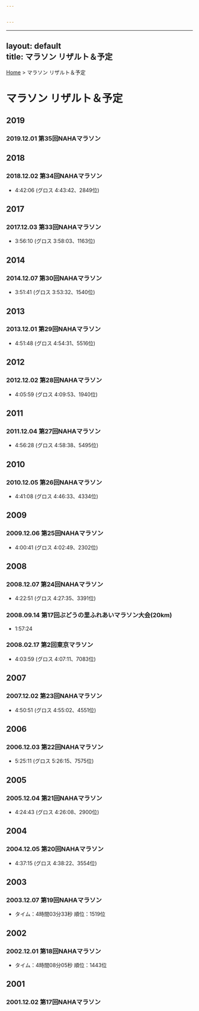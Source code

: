 ```yaml
---


---
```


<hr>
<h2 id="layout-defaulttitle-マラソン-リザルト＆予定">layout: default<br>
title: マラソン リザルト＆予定</h2>
<p><a href="/">Home</a> &gt; マラソン リザルト＆予定</p>
<h1 id="マラソン-リザルト＆予定">マラソン リザルト＆予定</h1>
<h2 id="section">2019</h2>
<h3 id="第35回nahaマラソン">2019.12.01 第35回NAHAマラソン</h3>
<h2 id="section-1">2018</h2>
<h3 id="第34回nahaマラソン">2018.12.02 第34回NAHAマラソン</h3>
<ul>
<li>4:42:06 (グロス 4:43:42、2849位)</li>
</ul>
<h2 id="section-2">2017</h2>
<h3 id="第33回nahaマラソン">2017.12.03 第33回NAHAマラソン</h3>
<ul>
<li>3:56:10 (グロス 3:58:03、1163位)</li>
</ul>
<h2 id="section-3">2014</h2>
<h3 id="第30回nahaマラソン">2014.12.07 第30回NAHAマラソン</h3>
<ul>
<li>3:51:41 (グロス 3:53:32、1540位)</li>
</ul>
<h2 id="section-4">2013</h2>
<h3 id="第29回nahaマラソン">2013.12.01 第29回NAHAマラソン</h3>
<ul>
<li>4:51:48 (グロス 4:54:31、5516位)</li>
</ul>
<h2 id="section-5">2012</h2>
<h3 id="第28回nahaマラソン">2012.12.02 第28回NAHAマラソン</h3>
<ul>
<li>4:05:59 (グロス 4:09:53、1940位)</li>
</ul>
<h2 id="section-6">2011</h2>
<h3 id="第27回nahaマラソン">2011.12.04 第27回NAHAマラソン</h3>
<ul>
<li>4:56:28 (グロス 4:58:38、5495位)</li>
</ul>
<h2 id="section-7">2010</h2>
<h3 id="第26回nahaマラソン">2010.12.05 第26回NAHAマラソン</h3>
<ul>
<li>4:41:08 (グロス 4:46:33、4334位)</li>
</ul>
<h2 id="section-8">2009</h2>
<h3 id="第25回nahaマラソン">2009.12.06 第25回NAHAマラソン</h3>
<ul>
<li>4:00:41 (グロス 4:02:49、2302位)</li>
</ul>
<h2 id="section-9">2008</h2>
<h3 id="第24回nahaマラソン">2008.12.07 第24回NAHAマラソン</h3>
<ul>
<li>4:22:51 (グロス 4:27:35、3391位)</li>
</ul>
<h3 id="第17回ぶどうの里ふれあいマラソン大会20km">2008.09.14 第17回ぶどうの里ふれあいマラソン大会(20km)</h3>
<ul>
<li>1:57:24</li>
</ul>
<h3 id="第2回東京マラソン">2008.02.17 第2回東京マラソン</h3>
<ul>
<li>4:03:59 (グロス 4:07:11、7083位)</li>
</ul>
<h2 id="section-10">2007</h2>
<h3 id="第23回nahaマラソン">2007.12.02 第23回NAHAマラソン</h3>
<ul>
<li>4:50:51 (グロス 4:55:02、4551位)</li>
</ul>
<h2 id="section-11">2006</h2>
<h3 id="第22回nahaマラソン">2006.12.03 第22回NAHAマラソン</h3>
<ul>
<li>5:25:11 (グロス 5:26:15、7575位)</li>
</ul>
<h2 id="section-12">2005</h2>
<h3 id="第21回nahaマラソン">2005.12.04 第21回NAHAマラソン</h3>
<ul>
<li>4:24:43 (グロス 4:26:08、2900位)</li>
</ul>
<h2 id="section-13">2004</h2>
<h3 id="第20回nahaマラソン">2004.12.05 第20回NAHAマラソン</h3>
<ul>
<li>4:37:15 (グロス 4:38:22、3554位)</li>
</ul>
<h2 id="section-14">2003</h2>
<h3 id="第19回nahaマラソン">2003.12.07 第19回NAHAマラソン</h3>
<ul>
<li>タイム：4時間03分33秒 順位：1519位</li>
</ul>
<h2 id="section-15">2002</h2>
<h3 id="第18回nahaマラソン">2002.12.01 第18回NAHAマラソン</h3>
<ul>
<li>タイム：4時間08分05秒 順位：1443位</li>
</ul>
<h2 id="section-16">2001</h2>
<h3 id="第17回nahaマラソン">2001.12.02 第17回NAHAマラソン</h3>


